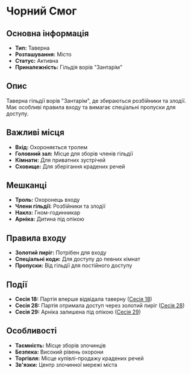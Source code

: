 # Чорний Смог

## Основна інформація
- **Тип:** Таверна
- **Розташування:** Місто
- **Статус:** Активна
- **Приналежність:** Гільдія ворів "Зантарім"

## Опис
Таверна гільдії ворів "Зантарім", де збираються розбійники та злодії. Має особливі правила входу та вимагає спеціальні пропуски для доступу.

## Важливі місця
- **Вхід:** Охороняється тролем
- **Головний зал:** Місце для зборів членів гільдії
- **Кімнати:** Для приватних зустрічей
- **Сховище:** Для зберігання крадених речей

## Мешканці
- **Троль:** Охоронець входу
- **Члени гільдії:** Розбійники та злодії
- **Наклз:** Гном-годинникар
- **Арніка:** Дитина під опікою

## Правила входу
- **Золотий пиріг:** Потрібен для входу
- **Спеціальні коди:** Для доступу до певних кімнат
- **Пропуски:** Від гільдії для постійного доступу

## Події
- **Сесія 18:** Партія вперше відвідала таверну ([Сесія 18](Notes/Сесія_18.md))
- **Сесія 28:** Партія отримала доступ через золотий пиріг ([Сесія 28](Notes/Сесія_28.md))
- **Сесія 29:** Арніка залишена під опікою ([Сесія 29](Notes/Сесія_29.md))

## Особливості
- **Таємність:** Місце зборів злочинців
- **Безпека:** Високий рівень охорони
- **Торгівля:** Місце купівлі-продажу крадених речей
- **Зв'язки:** Центр злочинної мережі міста